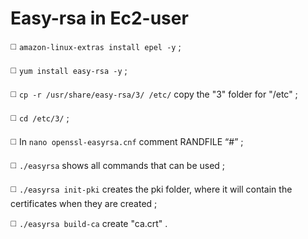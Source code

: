 # Easy-rsa in Ec2-user

◻️ `amazon-linux-extras install epel -y` ;

◻️ `yum install easy-rsa -y` ;

◻️ `cp -r /usr/share/easy-rsa/3/ /etc/` copy the "3" folder for "/etc" ;

◻️ `cd /etc/3/` ;

◻️ In `nano openssl-easyrsa.cnf` comment RANDFILE “#” ;

◻️ `./easyrsa` shows all commands that can be used ;

◻️ `./easyrsa init-pki` creates the pki folder, where it will contain the certificates when they are created ;

◻️ `./easyrsa build-ca` create "ca.crt" .


